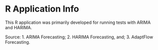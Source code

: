 # R Application Info

This R application was primarily developed for running tests with ARIMA and HARIMA.

Source: 1. ARIMA Forecasting; 2. HARIMA Forecasting, and; 3. AdaptFlow Forecasting.
